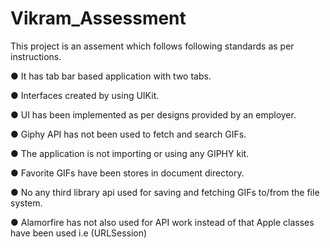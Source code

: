 # Vikram_Assessment

This project is an assement which follows following standards as per instructions.

● It has tab bar based application with two tabs.

● Interfaces created by using UIKit.

● UI has been implemented as per designs provided by an employer.

● Giphy API has not been used to fetch and search GIFs.

● The application is not importing or using any GIPHY kit.

● Favorite GIFs have been stores in document directory.

● No any third library api used for saving and fetching GIFs to/from the file system.

● Alamorfire  has not also used for API work instead of that Apple classes have been used i.e (URLSession)
